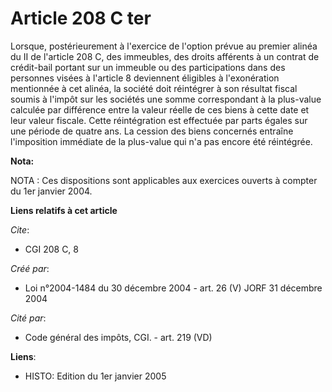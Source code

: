 # Article 208 C ter

Lorsque, postérieurement à l'exercice de l'option prévue au premier alinéa du II de l'article 208 C, des immeubles, des
droits afférents à un contrat de crédit-bail portant sur un immeuble ou des participations dans des personnes visées à
l'article 8 deviennent éligibles à l'exonération mentionnée à cet alinéa, la société doit réintégrer à son résultat fiscal
soumis à l'impôt sur les sociétés une somme correspondant à la plus-value calculée par différence entre la valeur réelle de
ces biens à cette date et leur valeur fiscale. Cette réintégration est effectuée par parts égales sur une période de quatre
ans. La cession des biens concernés entraîne l'imposition immédiate de la plus-value qui n'a pas encore été réintégrée.

**Nota:**

NOTA : Ces dispositions sont applicables aux exercices ouverts à compter du 1er janvier 2004.

**Liens relatifs à cet article**

_Cite_:

  - CGI 208 C, 8

_Créé par_:

  - Loi n°2004-1484 du 30 décembre 2004 - art. 26 (V) JORF 31 décembre 2004

_Cité par_:

  - Code général des impôts, CGI. - art. 219 (VD)

**Liens**:

  - HISTO: Edition du 1er janvier 2005
